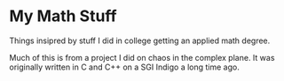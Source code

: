 My Math Stuff
=============

Things insipred by stuff I did in college getting an applied math degree.

Much of this is from a project I did on chaos in the complex plane. It was
originally written in C and C++ on a SGI Indigo a long time ago.
